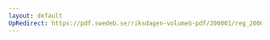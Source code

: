 ```yaml
---
layout: default
UpRedirect: https://pdf.swedeb.se/riksdagen-volumeG-pdf/200001/reg_200001/reg_200001_0151.pdf
---
```

